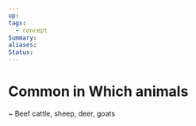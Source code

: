 ```yaml
---
up: 
tags:
  - concept
Summary: 
aliases: 
Status:
---
```

# Common in Which animals
~
Beef cattle, sheep, deer, goats
<!--SR:!2025-03-11,1,230-->